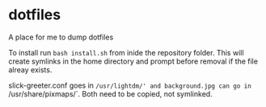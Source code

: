 # dotfiles
A place for me to dump dotfiles 

To install run `bash install.sh` from inide the repository folder. This will create symlinks in the home directory and prompt before removal if the file alreay exists.

slick-greeter.conf goes in `/usr/lightdm/' and background.jpg can go in `/usr/share/pixmaps/`. Both need to be copied, not symlinked. 
